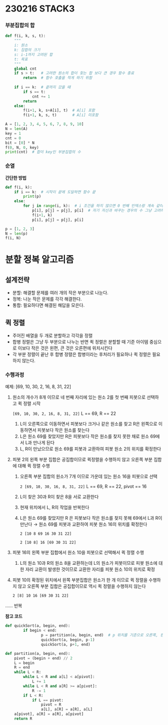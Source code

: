 # 230216 STACK3

### 부분집합의 합

```python
def f(i, k, s, t):
    """
    i: 원소
    k: 집합의 크기
    s: i-1까지 고려된 합
    t: 목표
    """
    global cnt
    if s > t:   # 고려한 원소의 합이 찾는 합 보다 큰 경우 함수 종료
        return  # 함수 호출을 적게 하기 위함
    
    if i == k:  # 끝까지 갔을 때
        if s == t:
            cnt += 1
        return
    else:
        f(i+1, k, s+A[i], t)  # A[i] 포함
        f(i+1, k, s, t)       # A[i] 미포함

A = [1, 2, 3, 4, 5, 6, 7, 8, 9, 10]
N = len(A)
key = 1
cnt = 0
bit = [0] * N
f(0, N, 0, key)
print(cnt)  # 합이 key인 부분집합의 수
```

### 순열

**간단한 방법**

```python
def f(i, k):
    if i == k:  # 시작이 끝에 도달하면 함수 끝
        print(p)
    else:
        for j in range(i, k):  # i 조건을 하지 않으면 0 번째 인덱스랑 계속 같이 바꿔주게 돼서 안된다
            p[i], p[j] = p[j], p[i]  # 자기 자신과 바꾸는 경우의 수 그냥 고려하지말고 일단 해
            f(i+1, k)
            p[i], p[j] = p[j], p[i]

p = [1, 2, 3]
N = len(p)
f(i, N)
```

# 분할 정복 알고리즘

## 설계전략

- 분할: 해결할 문제를 여러 개의 작은 부분으로 나눈다.
- 정복: 나눈 작은 문제를 각각 해결한다.
- 통합: 필요하다면 해결된 해답을 모은다.

## 퀵 정렬

- 주어진 배열을 두 개로 분할하고 각각을 정렬
- 합병 정렬은 그냥 두 부분으로 나누는 반면 퀵 정렬은 분할할 때 기준 아이템 중심으로 이보다 작은 것은 왼편, 큰 것은 오른편에 위치시킨다
- 각 부분 정렬이 끝난 후 합병 정렬은 합병이라는 후처리가 필요하나 퀵 정렬은 필요하지 않는다.

### 수행과정

예제: [69, 10, 30, 2, 16, 8, 31, 22]

1. 원소의 개수가 8개 이므로 네 번째 자리에 있는 원소 2를 첫 번째 피봇으로 선택하고 퀵 정렬 시작
    
    `[69, 10, 30, 2, 16, 8, 31, 22]`  L == 69, R == 22
    
    1. L이 오른쪽으로 이동하면서 피봇보다 크거나 같은 원소를 찾고 R은 왼쪽으로 이동하면서 피봇보다 작은 원소를 찾는다
    2. L은 원소 69를 찾았지만 R은 피봇보다 작은 원소를 찾지 못한 채로 원소 69에서 L과 만나게 된다
    3. L, R이 만났으므로 원소 69를 피봇과 교환하여 피봇 원소 2의 위치를 확정한다
2. 피봇 2의 왼쪽 부분 집합은 공집합이므로 퀵정렬을 수행하지 않고 오른쪽 부분 집합에 대해 퀵 정렬 수행
    1. 오른쪽 부분 집합의 원소가 7개 이므로 가운데 있는 원소 16을 피봇으로 선택
        
        `2 [69, 10, 30, 16, 8, 31, 22]`   L == 69, R == 22, pivot == 16
        
    2. L이 찾은 30과 R이 찾은 8을 서로 교환한다
    3. 현재 위치에서 L, R의 작업을 반복한다
    4. L은 원소 69를 찾았지만 R 은 피봇보다 작은 원소를 찾지 못해 69에서 L과 R이 만난다 → 원소 69를 피봇과 교환하여 피봇 원소 16의 위치를 확정한다
        
        `2 [10 8 69 16 30 31 22]`
        
        `2 [10 8] 16 [69 30 31 22]`
        
3. 피봇 16의 왼쪽 부분 집합에서 원소 10을 피봇으로 선택해서 퀵 정렬 수행
    1. L의 원소 10과 R의 원소 8을 교환하는데 L의 원소가 피봇이므로 피봇 원소에 대한 자리 교환이 발생한 것이므로 교환한 자리를 피봇 원소 10의 위치로 확정
4. 피봇 10의 확정된 위치에서 왼쪽 부분집합은 원소가 한 개 이므로 퀵 정렬을 수행하지 않고 오른쪽 부분 집합은 공집합이므로 역시 퀵 정렬을 수행하지 않는다
    
    `2 [8] 10 16 [69 30 31 22]`
    

…… 반복

**참고 코드**
``` python
def quickSort(a, begin, end):
		if begin < end:
				p = partition(a, begin, end)  # p 위치를 기준으로 오른쪽, 왼쪽 구분
				quickSort(a, begin, p-1)
				quickSort(a, p+1, end)
```
``` python
def partition(a, begin, end):
    pivot = (begin + end) // 2
    L = begin
    R = end
    while L < R:
        while L < R and a[L] < a[pivot]:
            L += 1
        while L < R and a[R] >= a[pivot]:
            R -= 1
        if L < R:
            if L == pivot:
                pivot = R
                a[L], a[R] = a[R], a[L]
    a[pivot], a[R] = a[R], a[pivot]
    return R
```